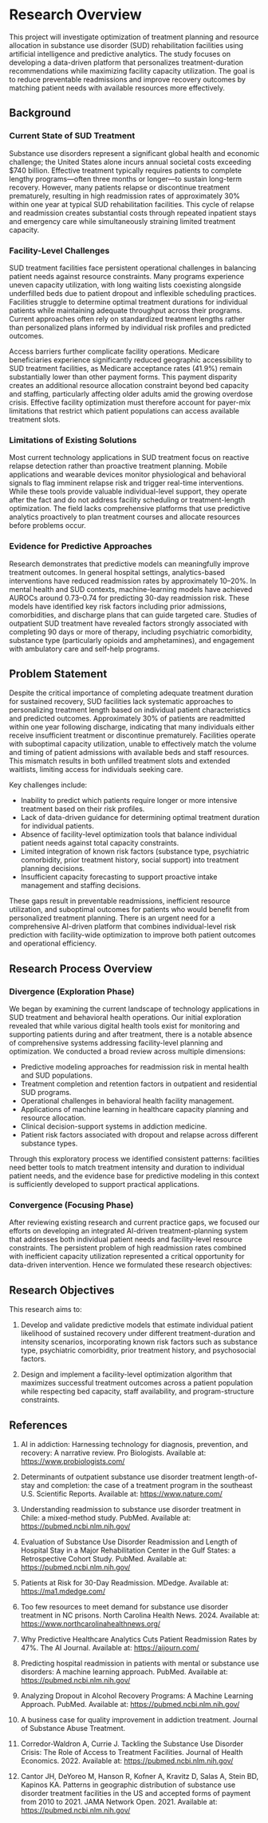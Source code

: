 # Research Overview

This project will investigate optimization of treatment planning and resource
allocation in substance use disorder (SUD) rehabilitation facilities using
artificial intelligence and predictive analytics. The study focuses on
developing a data-driven platform that personalizes treatment-duration
recommendations while maximizing facility capacity utilization. The goal is to
reduce preventable readmissions and improve recovery outcomes by matching
patient needs with available resources more effectively.

## Background

### Current State of SUD Treatment

Substance use disorders represent a significant global health and economic
challenge; the United States alone incurs annual societal costs exceeding
$740 billion. Effective treatment typically requires patients to complete
lengthy programs—often three months or longer—to sustain long-term recovery.
However, many patients relapse or discontinue treatment prematurely, resulting
in high readmission rates of approximately 30% within one year at typical SUD
rehabilitation facilities. This cycle of relapse and readmission creates
substantial costs through repeated inpatient stays and emergency care while
simultaneously straining limited treatment capacity.

### Facility-Level Challenges

SUD treatment facilities face persistent operational challenges in balancing
patient needs against resource constraints. Many programs experience uneven
capacity utilization, with long waiting lists coexisting alongside underfilled
beds due to patient dropout and inflexible scheduling practices. Facilities
struggle to determine optimal treatment durations for individual patients
while maintaining adequate throughput across their programs. Current
approaches often rely on standardized treatment lengths rather than
personalized plans informed by individual risk profiles and predicted outcomes.

Access barriers further complicate facility operations. Medicare beneficiaries
experience significantly reduced geographic accessibility to SUD treatment
facilities, as Medicare acceptance rates (41.9%) remain substantially lower
than other payment forms. This payment disparity creates an additional resource
allocation constraint beyond bed capacity and staffing, particularly affecting
older adults amid the growing overdose crisis. Effective facility
optimization must therefore account for payer-mix limitations that restrict
which patient populations can access available treatment slots.

### Limitations of Existing Solutions

Most current technology applications in SUD treatment focus on reactive
relapse detection rather than proactive treatment planning. Mobile
applications and wearable devices monitor physiological and behavioral
signals to flag imminent relapse risk and trigger real-time interventions.
While these tools provide valuable individual-level support, they operate
after the fact and do not address facility scheduling or treatment-length
optimization. The field lacks comprehensive platforms that use predictive
analytics proactively to plan treatment courses and allocate resources before
problems occur.

### Evidence for Predictive Approaches

Research demonstrates that predictive models can meaningfully improve
treatment outcomes. In general hospital settings, analytics-based
interventions have reduced readmission rates by approximately 10–20%. In
mental health and SUD contexts, machine-learning models have achieved AUROCs
around 0.73–0.74 for predicting 30-day readmission risk. These models have
identified key risk factors including prior admissions, comorbidities, and
discharge plans that can guide targeted care. Studies of outpatient SUD
treatment have revealed factors strongly associated with completing 90 days
or more of therapy, including psychiatric comorbidity, substance type
(particularly opioids and amphetamines), and engagement with ambulatory care
and self-help programs.

## Problem Statement

Despite the critical importance of completing adequate treatment duration for
sustained recovery, SUD facilities lack systematic approaches to personalizing
treatment length based on individual patient characteristics and predicted
outcomes. Approximately 30% of patients are readmitted within one year
following discharge, indicating that many individuals either receive
insufficient treatment or discontinue prematurely. Facilities operate with
suboptimal capacity utilization, unable to effectively match the volume and
timing of patient admissions with available beds and staff resources. This
mismatch results in both unfilled treatment slots and extended waitlists,
limiting access for individuals seeking care.

Key challenges include:

- Inability to predict which patients require longer or more intensive
  treatment based on their risk profiles.
- Lack of data-driven guidance for determining optimal treatment duration for
  individual patients.
- Absence of facility-level optimization tools that balance individual patient
  needs against total capacity constraints.
- Limited integration of known risk factors (substance type, psychiatric
  comorbidity, prior treatment history, social support) into treatment
  planning decisions.
- Insufficient capacity forecasting to support proactive intake management and
  staffing decisions.

These gaps result in preventable readmissions, inefficient resource
utilization, and suboptimal outcomes for patients who would benefit from
personalized treatment planning. There is an urgent need for a comprehensive
AI-driven platform that combines individual-level risk prediction with
facility-wide optimization to improve both patient outcomes and operational
efficiency.

## Research Process Overview

### Divergence (Exploration Phase)

We began by examining the current landscape of technology applications in SUD
treatment and behavioral health operations. Our initial exploration revealed
that while various digital health tools exist for monitoring and supporting
patients during and after treatment, there is a notable absence of
comprehensive systems addressing facility-level planning and optimization.
We conducted a broad review across multiple dimensions:

- Predictive modeling approaches for readmission risk in mental health and
  SUD populations.
- Treatment completion and retention factors in outpatient and residential SUD
  programs.
- Operational challenges in behavioral health facility management.
- Applications of machine learning in healthcare capacity planning and
  resource allocation.
- Clinical decision-support systems in addiction medicine.
- Patient risk factors associated with dropout and relapse across different
  substance types.

Through this exploratory process we identified consistent patterns: facilities
need better tools to match treatment intensity and duration to individual
patient needs, and the evidence base for predictive modeling in this context
is sufficiently developed to support practical applications.

### Convergence (Focusing Phase)

After reviewing existing research and current practice gaps, we focused our
efforts on developing an integrated AI-driven treatment-planning system that
addresses both individual patient needs and facility-level resource
constraints. The persistent problem of high readmission rates combined with
inefficient capacity utilization represented a critical opportunity for
data-driven intervention. Hence we formulated these research objectives:

## Research Objectives

This research aims to:

1. Develop and validate predictive models that estimate individual patient
   likelihood of sustained recovery under different treatment-duration and
   intensity scenarios, incorporating known risk factors such as substance
   type, psychiatric comorbidity, prior treatment history, and psychosocial
   factors.

2. Design and implement a facility-level optimization algorithm that
   maximizes successful treatment outcomes across a patient population while
   respecting bed capacity, staff availability, and program-structure
   constraints.

## References

1. AI in addiction: Harnessing technology for diagnosis, prevention, and
   recovery: A narrative review. Pro Biologists. Available at:
   <https://www.probiologists.com/>

2. Determinants of outpatient substance use disorder treatment
   length-of-stay and completion: the case of a treatment program in the
   southeast U.S. Scientific Reports. Available at: <https://www.nature.com/>

3. Understanding readmission to substance use disorder treatment in Chile:
   a mixed-method study. PubMed. Available at: <https://pubmed.ncbi.nlm.nih.gov/>

4. Evaluation of Substance Use Disorder Readmission and Length of Hospital
   Stay in a Major Rehabilitation Center in the Gulf States: a Retrospective
   Cohort Study. PubMed. Available at: <https://pubmed.ncbi.nlm.nih.gov/>

5. Patients at Risk for 30-Day Readmission. MDedge. Available
 at:
   <https://ma1.mdedge.com/>

6. Too few resources to meet demand for substance use disorder treatment in
   NC prisons. North Carolina Health News. 2024. Available at:
   <https://www.northcarolinahealthnews.org/>

7. Why Predictive Healthcare Analytics Cuts Patient Readmission Rates by 47%.
   The AI Journal. Available at: <https://aijourn.com/>

8. Predicting hospital readmission in patients with mental or substance use
   disorders: A machine learning approach. PubMed. Available at:
   <https://pubmed.ncbi.nlm.nih.gov/>

9. Analyzing Dropout in Alcohol Recovery Programs: A Machine Learning
   Approach. PubMed. Available at: <https://pubmed.ncbi.nlm.nih.gov/>

10. A business case for quality improvement in addiction treatment. Journal of
 Substance Abuse Treatment.

11. Corredor-Waldron A, Currie J. Tackling the Substance Use Disorder
   Crisis: The Role of Access to Treatment Facilities. Journal of Health
   Economics. 2022. Available at: <https://pubmed.ncbi.nlm.nih.gov/>

12. Cantor JH, DeYoreo M, Hanson R, Kofner A, Kravitz D, Salas A, Stein BD,
Kapinos KA. Patterns in geographic distribution of substance use
disorder treatment facilities in the US and accepted forms of payment
from 2010 to 2021. JAMA Network Open. 2021. Available at:
<https://pubmed.ncbi.nlm.nih.gov/>
